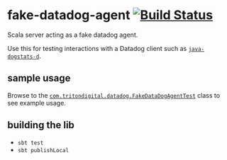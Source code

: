 # fake-datadog-agent [![Build Status](https://travis-ci.org/tritondigital/fake-datadog-agent.svg)](https://travis-ci.org/tritondigital/fake-datadog-agent)
Scala server acting as a fake datadog agent.

Use this for testing interactions with a Datadog client such as [`java-dogstats-d`](https://github.com/indeedeng/java-dogstatsd-client).

## sample usage
Browse to the [`com.tritondigital.datadog.FakeDataDogAgentTest`](src/test/scala/com/tritondigital/datadog/FakeDatadogAgentTest.scala) class to see example usage.

## building the lib
* `sbt test`
* `sbt publishLocal`
